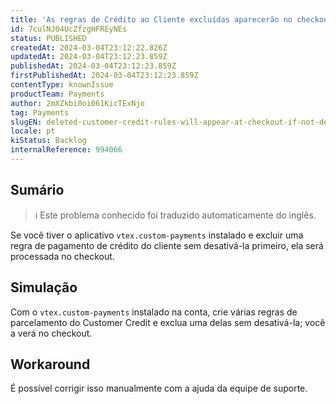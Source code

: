 ```yaml
---
title: 'As regras de Crédito ao Cliente excluídas aparecerão no checkout se não tiverem sido desativadas anteriormente'
id: 7culNJ04UcZfzgHFREyNEs
status: PUBLISHED
createdAt: 2024-03-04T23:12:22.826Z
updatedAt: 2024-03-04T23:12:23.859Z
publishedAt: 2024-03-04T23:12:23.859Z
firstPublishedAt: 2024-03-04T23:12:23.859Z
contentType: knownIssue
productTeam: Payments
author: 2mXZkbi0oi061KicTExNjo
tag: Payments
slugEN: deleted-customer-credit-rules-will-appear-at-checkout-if-not-deactivated-previously
locale: pt
kiStatus: Backlog
internalReference: 994066
---
```


## Sumário

>ℹ️ Este problema conhecido foi traduzido automaticamente do inglês.


Se você tiver o aplicativo `vtex.custom-payments` instalado e excluir uma regra de pagamento de crédito do cliente sem desativá-la primeiro, ela será processada no checkout.

## Simulação


Com o `vtex.custom-payments` instalado na conta, crie várias regras de parcelamento do Customer Credit e exclua uma delas sem desativá-la; você a verá no checkout.



## Workaround


É possível corrigir isso manualmente com a ajuda da equipe de suporte.




